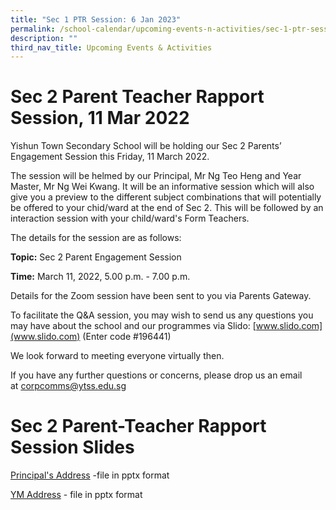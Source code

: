 ```yaml
---
title: "Sec 1 PTR Session: 6 Jan 2023"
permalink: /school-calendar/upcoming-events-n-activities/sec-1-ptr-session-6-jan-2023/
description: ""
third_nav_title: Upcoming Events & Activities
---
```


# **Sec 2 Parent Teacher Rapport Session, 11 Mar 2022**

Yishun Town Secondary School will be holding our Sec 2 Parents’ Engagement Session this Friday, 11 March 2022.  
  

The session will be helmed by our Principal, Mr Ng Teo Heng and Year Master, Mr Ng Wei Kwang. It will be an informative session which will also give you a preview to the different subject combinations that will potentially be offered to your chid/ward at the end of Sec 2. This will be followed by an interaction session with your child/ward's Form Teachers.

The details for the session are as follows:

**Topic:** Sec 2 Parent Engagement Session

**Time:** March 11, 2022, 5.00 p.m. - 7.00 p.m.

Details for the Zoom session have been sent to you via Parents Gateway.

To facilitate the Q&A session, you may wish to send us any questions you may have about the school and our programmes via Slido: [www.slido.com](www.slido.com) (Enter code #196441)

We look forward to meeting everyone virtually then.  

If you have any further questions or concerns, please drop us an email at [corpcomms@ytss.edu.sg](mailto:corpcomms@ytss.edu.sg)

# **Sec 2 Parent-Teacher Rapport Session Slides**

[Principal's Address](https://yishuntownsec.moe.edu.sg/qql/slot/u625/PTR/2022%20PTR/Sec%202%20PTR2022_Principal%20Address.pptx)  -file in pptx format
  
[YM Address](https://yishuntownsec.moe.edu.sg/qql/slot/u625/PTR/2022%20PTR/Sec%202%20PTR%202022_YM%20Address.pptx) - file in pptx format